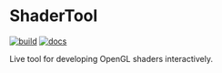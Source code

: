 # ShaderTool

[![build](https://github.com/dlozeve/ShaderTool/actions/workflows/build.yml/badge.svg)](https://github.com/dlozeve/ShaderTool/actions/workflows/build.yml)
[![docs](https://github.com/dlozeve/ShaderTool/actions/workflows/docs.yml/badge.svg)](https://dlozeve.github.io/ShaderTool/)

Live tool for developing OpenGL shaders interactively.
